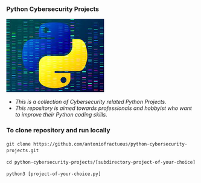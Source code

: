 ### Python Cybersecurity Projects

  ![output](./python-image.jpg)
  
 - *This is a collection of Cybersecurity related Python Projects.*
 - *This repository is aimed towards professionals and hobbyist who want to improve their Python coding skills.*

### To clone repository and run locally

`git clone https://github.com/antoniofractuous/python-cybersecurity-projects.git`


`cd python-cybersecurity-projects/[subdirectory-project-of-your-choice]`


`python3 [project-of-your-choice.py]`
